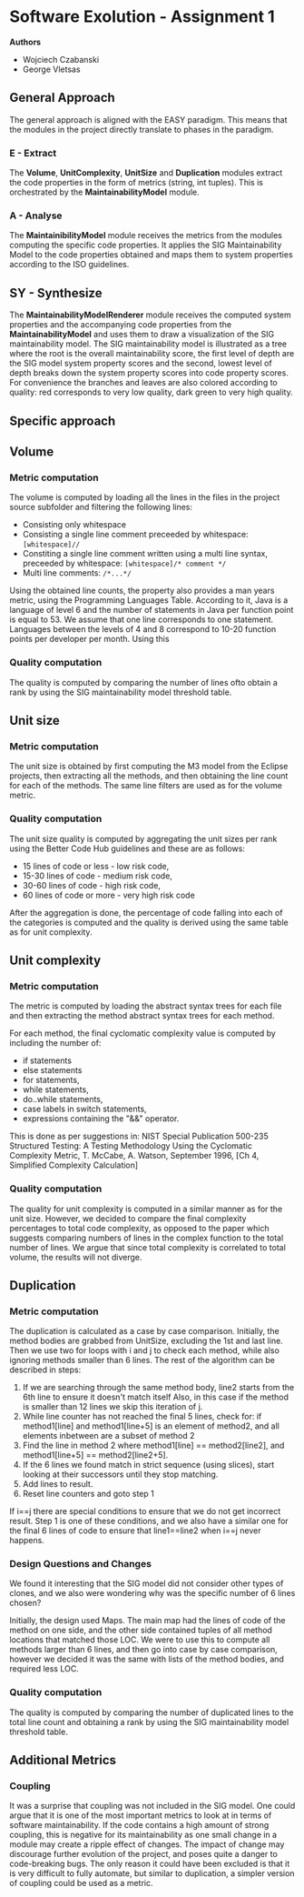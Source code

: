 # Software Exolution - Assignment 1

**Authors**
 - Wojciech Czabanski
 - George Vletsas

## General Approach

The general approach is aligned with the EASY paradigm. This means that the modules in the project directly translate to phases in the paradigm.

### E - Extract

The **Volume**, **UnitComplexity**, **UnitSize** and **Duplication** modules extract the code properties in the form of metrics (string, int tuples). This is orchestrated by the **MaintainabilityModel** module.

### A - Analyse

The **MaintainibilityModel** module receives the metrics from the modules computing the specific code properties. It applies the SIG Maintainability Model to the code properties obtained and maps them to system properties according to the ISO guidelines.

## SY - Synthesize

The **MaintainabilityModelRenderer** module receives the computed system properties and the accompanying code properties from the **MaintainabilityModel** and uses them to draw a visualization of the SIG maintainability model. The SIG maintainability model is illustrated as a tree where the root is the overall maintainability score, the first level of depth are the SIG model system property scores and the second, lowest level of depth breaks down the system property scores into code property scores. For convenience the branches and leaves are also colored according to quality: red corresponds to very low quality, dark green to very high quality.

## Specific approach

## Volume

### Metric computation

The volume is computed by loading all the lines in the files in the project source subfolder and filtering the following lines:
- Consisting only whitespace
- Consisting a single line comment preceeded by whitespace: `[whitespace]//`
- Constiting a single line comment written using a multi line syntax, preceeded by whitespace: `[whitespace]/* comment */`
- Multi line comments: `/*...*/`

Using the obtained line counts, the property also provides a man years metric, using the Programming Languages Table. According to it, Java is a language of level 6 and the number of statements in Java per function point is equal to 53. We assume that one line corresponds to one statement. Languages between the levels of 4 and 8 correspond to 10-20 function points per developer per month. Using this 

### Quality computation

The quality is computed by comparing the number of lines ofto obtain a rank by using the SIG maintainability model threshold table.

## Unit size

### Metric computation

The unit size is obtained by first computing the M3 model from the Eclipse projects, then extracting all the methods, and then obtaining the line count for each of the methods. The same line filters are used as for the volume metric.

### Quality computation

The unit size quality is computed by aggregating the unit sizes per rank using the Better Code Hub guidelines and these are as follows:
 - 15 lines of code or less - low risk code,
 - 15-30 lines of code - medium risk code,
 - 30-60 lines of code - high risk code,
 - 60 lines of code or more - very high risk code

After the aggregation is done, the percentage of code falling into each of the categories is computed and the quality is derived using the same table as for unit complexity.

## Unit complexity

### Metric computation

The metric is computed by loading the abstract syntax trees for each file and then extracting the method abstract syntax trees for each method.

For each method, the final cyclomatic complexity value is computed by including the number of:
 - if statements
 - else statements
 - for statements,
 - while statements, 
 - do..while statements,
 - case labels in switch statements,
 - expressions containing the "&&" operator.

This is done as per suggestions in: NIST Special Publication 500-235 Structured Testing: A Testing Methodology Using the Cyclomatic Complexity Metric, T. McCabe, A. Watson, September 1996, [Ch 4, Simplified Complexity Calculation]

### Quality computation

The quality for unit complexity is computed in a similar manner as for the unit size. However, we decided to compare the final complexity percentages to total code complexity, as opposed to the paper which suggests comparing numbers of lines in the complex function to the total number of lines. We argue that since total complexity is correlated to total volume, the results will not diverge.

## Duplication

### Metric computation

The duplication is calculated as a case by case comparison. Initially, the method bodies are grabbed from UnitSize, excluding the 1st and last line. Then we use two for loops with i and j to check each method, while also ignoring methods smaller than 6 lines. The rest of the algorithm can be described in steps:
1. If we are searching through the same method body, line2 starts from the 6th line to ensure it doesn't match itself
   Also, in this case if the method is smaller than 12 lines we skip this iteration of j.
2. While line counter has not reached the final 5 lines, check for: 
   if method1[line] and method1[line+5] is an element of method2, and all elements inbetween are a subset of method 2
3. Find the line in method 2 where method1[line] == method2[line2], and method1[line+5] == method2[line2+5].
4. If the 6 lines we found match in strict sequence (using slices), start looking at their successors until they stop matching.
5. Add lines to result. 
6. Reset line counters and goto step 1

If i==j there are special conditions to ensure that we do not get incorrect result. Step 1 is one of these conditions, and
we also have a similar one for the final 6 lines of code to ensure that line1==line2 when i==j never happens.

### Design Questions and Changes

We found it interesting that the SIG model did not consider other types of clones, and we also were wondering why was the specific
number of 6 lines chosen?

Initially, the design used Maps. The main map had the lines of code of the method on one side, and the other side contained tuples of all method locations that matched those LOC. We were to use this to compute all methods larger than 6 lines, and then go into case by case comparison, however we decided it was the same with lists of the method bodies, and required less LOC.


### Quality computation

The quality is computed by comparing the number of duplicated lines to the total line count and obtaining a rank by using the SIG maintainability model threshold table.


## Additional Metrics

### Coupling
It was a surprise that coupling was not included in the SIG model. One could argue that it is one of the most important metrics to look at in terms of software maintainability. If the code contains a high amount of strong coupling, this is negative for its maintainability as one small change in a module may create a ripple effect of changes. The impact of change may discourage further evolution of the project, and poses quite a danger to code-breaking bugs.
The only reason it could have been excluded is that it is very difficult to fully automate, but similar to duplication, a simpler version of coupling could be used as a metric.
